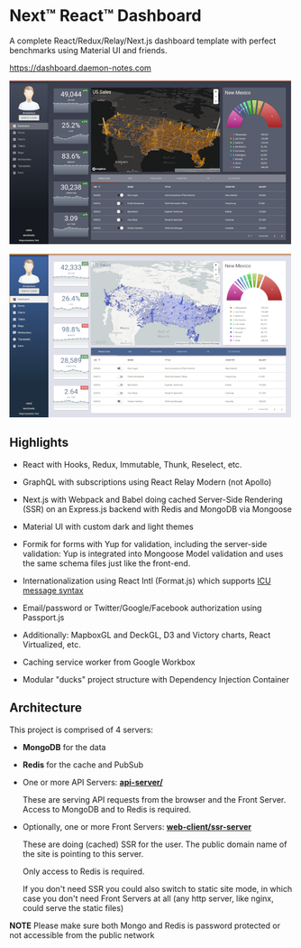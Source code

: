 # Next™ React™ Dashboard

A complete React/Redux/Relay/Next.js dashboard template with perfect benchmarks using Material UI and friends.

https://dashboard.daemon-notes.com

![Dark Theme](docs/dark.png "Dark Theme")

![Light Theme](docs/light.png "Light Theme")

## Highlights

- React with Hooks, Redux, Immutable, Thunk, Reselect, etc.

- GraphQL with subscriptions using React Relay Modern (not Apollo)

- Next.js with Webpack and Babel doing cached Server-Side Rendering (SSR) on an Express.js backend with Redis and MongoDB via Mongoose

- Material UI with custom dark and light themes

- Formik for forms with Yup for validation, including the server-side validation: Yup is integrated into Mongoose Model validation and uses the same schema files just like the front-end.

- Internationalization using React Intl (Format.js) which supports [ICU message syntax](https://formatjs.io/guides/message-syntax/)

- Email/password or Twitter/Google/Facebook authorization using Passport.js

- Additionally: MapboxGL and DeckGL, D3 and Victory charts, React Virtualized, etc.

- Caching service worker from Google Workbox

- Modular "ducks" project structure with Dependency Injection Container

## Architecture

This project is comprised of 4 servers:

- **MongoDB** for the data

- **Redis** for the cache and PubSub

- One or more API Servers: **[api-server/](api-server)**

  These are serving API requests from the browser and the Front Server. Access to MongoDB and to Redis is required.

- Optionally, one or more Front Servers: **[web-client/ssr-server](web-client/ssr-server)**

  These are doing (cached) SSR for the user. The public domain name of the site is pointing to this server.

  Only access to Redis is required.

  If you don't need SSR you could also switch to static site mode, in which case you don't need Front Servers at all (any http server, like nginx, could serve the static files)

**NOTE** Please make sure both Mongo and Redis is password protected or not accessible from the public network
